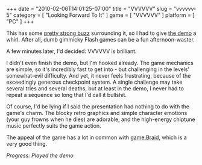 +++
date = "2010-02-06T14:01:25-07:00"
title = "VVVVVV"
slug = "vvvvvv-5"
category = [ "Looking Forward To It" ]
game = [ "VVVVVV" ]
platform = [ "PC" ]
+++

This has some <a href="http://www.metacritic.com/games/platforms/pc/vvvvvv">pretty strong buzz</a> surrounding it, so I had to give <a href="http://www.kongregate.com/games/TerryCavanagh/vvvvvv-demo">the demo</a> a whirl.  After all, dumb gimmicky Flash games can be a fun afternoon-waster.

A few minutes later, I'd decided: VVVVVV is brilliant.

I didn't even finish the demo, but I'm hooked already.  The game mechanics are simple, so it's incredibly fast to get into - but challenging in the levels' somewhat-evil difficulty.  And yet, it never feels frustrating, because of the exceedingly generous checkpoint system.  A single challenge may take several tries and several deaths, but at least in the demo, I never had to repeat a sequence so long that I'd call it bullshit.

Of course, I'd be lying if I said the presentation had nothing to do with the game's charm.  The blocky retro graphics and simple character emotions (your guy frowns when he dies) are adorable, and the high-energy chiptune music perfectly suits the game action.

The appeal of the game has a lot in common with <game:Braid>, which is a very good thing.

<i>Progress: Played the demo</i>